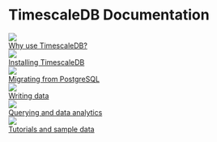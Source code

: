 <h1>TimescaleDB Documentation</h1>

<div class="test-chooser__cyoa-menu">
  <a href="/introduction">
    <div class="cyoa-button">
      <img src="https://assets.iobeam.com/images/docs/welcome-1-why.png" class="cyoa-icon"/>
      <div class="test-chooser__cyoa-menu-label">Why use TimescaleDB?</div>
    </div>
  </a>
  <a href="/getting-started/installation">
    <div class="cyoa-button">
      <img src="https://assets.iobeam.com/images/docs/welcome-2-install.png" class="cyoa-icon"/>
      <div class="test-chooser__cyoa-menu-label">Installing TimescaleDB</div>
    </div>
  </a>
  <a href="/getting-started/migrating-data">
    <div class="cyoa-button">
      <img src="https://assets.iobeam.com/images/docs/welcome-3-postgresql.png" class="cyoa-icon"/>
      <div class="test-chooser__cyoa-menu-label">Migrating from PostgreSQL</div>
    </div>
  </a>
</div>
<div class="test-chooser__cyoa-menu">
  <a href="/using-timescaledb/writing-data">
    <div class="cyoa-button">
      <img src="https://assets.iobeam.com/images/docs/welcome-4-data.png" class="cyoa-icon"/>
      <div class="test-chooser__cyoa-menu-label">Writing data</div>
    </div>
  </a>
  <a href="/using-timescaledb/reading-data">
    <div class="cyoa-button">
      <img src="https://assets.iobeam.com/images/docs/welcome-5-analytics.png" class="cyoa-icon"/>
      <div class="test-chooser__cyoa-menu-label">Querying and data analytics</div>
    </div>
  </a>
  <a href="/tutorials">
    <div class="cyoa-button">
      <img src="https://assets.iobeam.com/images/docs/welcome-6-admin.png" class="cyoa-icon"/>
      <div class="test-chooser__cyoa-menu-label">Tutorials and sample data</div>
    </div>
  </a>
</div>
